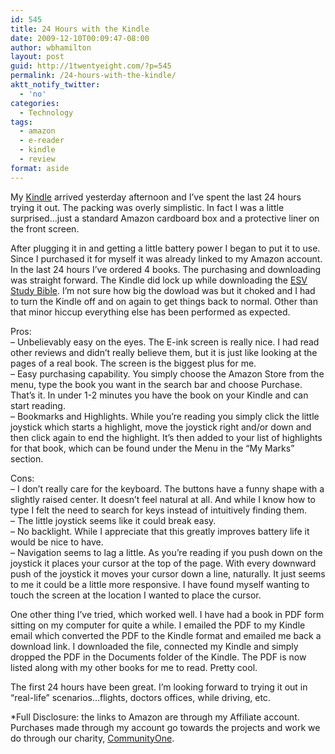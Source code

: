 ```yaml
---
id: 545
title: 24 Hours with the Kindle
date: 2009-12-10T00:09:47-08:00
author: wbhamilton
layout: post
guid: http://1twentyeight.com/?p=545
permalink: /24-hours-with-the-kindle/
aktt_notify_twitter:
  - 'no'
categories:
  - Technology
tags:
  - amazon
  - e-reader
  - kindle
  - review
format: aside
---
```

My [Kindle](http://www.amazon.com/gp/product/B0015T963C?ie=UTF8&tag=1twentyeight-20&linkCode=as2&camp=1789&creative=390957&creativeASIN=B0015T963C) arrived yesterday afternoon and I&#8217;ve spent the last 24 hours trying it out. The packing was overly simplistic. In fact I was a little surprised&#8230;just a standard Amazon cardboard box and a protective liner on the front screen.

After plugging it in and getting a little battery power I began to put it to use. Since I purchased it for myself it was already linked to my Amazon account. In the last 24 hours I&#8217;ve ordered 4 books. The purchasing and downloading was straight forward. The Kindle did lock up while downloading the [ESV Study Bible](http://www.amazon.com/gp/product/1433502410?ie=UTF8&tag=1twentyeight-20&linkCode=as2&camp=1789&creative=390957&creativeASIN=1433502410). I&#8217;m not sure how big the dowload was but it choked and I had to turn the Kindle off and on again to get things back to normal. Other than that minor hiccup everything else has been performed as expected.

Pros:  
&#8211; Unbelievably easy on the eyes. The E-ink screen is really nice. I had read other reviews and didn&#8217;t really believe them, but it is just like looking at the pages of a real book. The screen is the biggest plus for me.  
&#8211; Easy purchasing capability. You simply choose the Amazon Store from the menu, type the book you want in the search bar and choose Purchase. That&#8217;s it. In under 1-2 minutes you have the book on your Kindle and can start reading.  
&#8211; Bookmarks and Highlights. While you&#8217;re reading you simply click the little joystick which starts a highlight, move the joystick right and/or down and then click again to end the highlight. It&#8217;s then added to your list of highlights for that book, which can be found under the Menu in the &#8220;My Marks&#8221; section.

Cons:  
&#8211; I don&#8217;t really care for the keyboard. The buttons have a funny shape with a slightly raised center. It doesn&#8217;t feel natural at all. And while I know how to type I felt the need to search for keys instead of intuitively finding them.  
&#8211; The little joystick seems like it could break easy.  
&#8211; No backlight. While I appreciate that this greatly improves battery life it would be nice to have.  
&#8211; Navigation seems to lag a little. As you&#8217;re reading if you push down on the joystick it places your cursor at the top of the page. With every downward push of the joystick it moves your cursor down a line, naturally. It just seems to me it could be a little more responsive. I have found myself wanting to touch the screen at the location I wanted to place the cursor.

One other thing I&#8217;ve tried, which worked well. I have had a book in PDF form sitting on my computer for quite a while. I emailed the PDF to my Kindle email which converted the PDF to the Kindle format and emailed me back a download link. I downloaded the file, connected my Kindle and simply dropped the PDF in the Documents folder of the Kindle. The PDF is now listed along with my other books for me to read. Pretty cool.

The first 24 hours have been great. I&#8217;m looking forward to trying it out in &#8220;real-life&#8221; scenarios&#8230;flights, doctors offices, while driving, etc.

*Full Disclosure: the links to Amazon are through my Affiliate account. Purchases made through my account go towards the projects and work we do through our charity, [CommunityOne](http://www.communityone.org.uk).